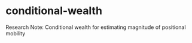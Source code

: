 # conditional-wealth
Research Note: Conditional wealth for estimating magnitude of positional mobility
